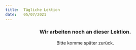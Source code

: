 ```yaml
---
title:  Tägliche Lektion
date:   05/07/2021
---
```


### <center>Wir arbeiten noch an dieser Lektion.</center>
<center>Bitte komme später zurück.</center>